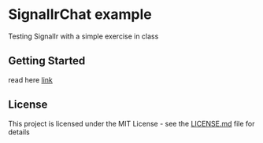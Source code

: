 # SignalIrChat example

Testing SignalIr with a simple exercise in class

## Getting Started

read here [link](https://docs.microsoft.com/it-it/aspnet/signalr/overview/getting-started/tutorial-getting-started-with-signalr)

## License

This project is licensed under the MIT License - see the [LICENSE.md](LICENSE.md) file for details

